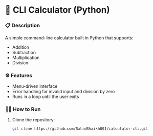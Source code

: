 # 🧮 CLI Calculator (Python)

### 📋 Description
A simple command-line calculator built in Python that supports:
- Addition
- Subtraction
- Multiplication
- Division

### ⚙️ Features
- Menu-driven interface
- Error handling for invalid input and division by zero
- Runs in a loop until the user exits

### 🧑‍💻 How to Run
1. Clone the repository:
   ```bash
   git clone https://github.com/SahadShaikh001/calculator-cli.git

